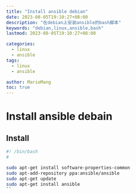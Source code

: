 ```yaml
---
title: "Install ansible debian"
date: 2023-08-05T19:10:27+08:00
description: "在debian上安装ansible的bash脚本"
keywords: "debian,linux,ansible,bash"
lastmod: 2023-08-05T19:10:27+08:00

categories:
  - linux
  - ansible
tags:
  - linux
  - ansible

author: MarioMang
toc: true
---
```


# Install ansible debain

## Install

``` bash
#! /bin/bash
#

sudo apt-get install software-properties-common
sudo apt-add-repository ppa:ansible/ansible
sudo apt-get update
sudo apt-get install ansible
``
